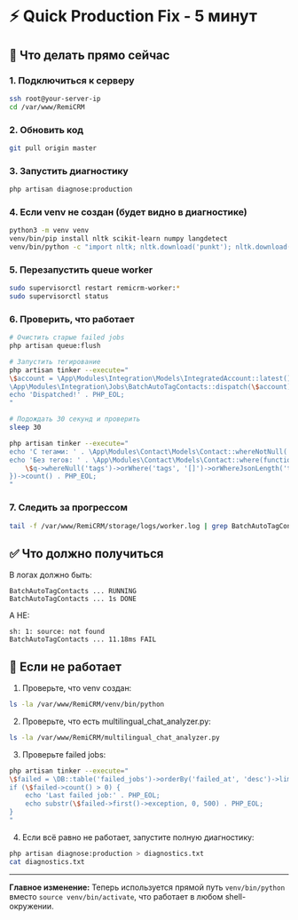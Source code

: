 # ⚡ Quick Production Fix - 5 минут

## 🎯 Что делать прямо сейчас

### 1. Подключиться к серверу
```bash
ssh root@your-server-ip
cd /var/www/RemiCRM
```

### 2. Обновить код
```bash
git pull origin master
```

### 3. Запустить диагностику
```bash
php artisan diagnose:production
```

### 4. Если venv не создан (будет видно в диагностике)
```bash
python3 -m venv venv
venv/bin/pip install nltk scikit-learn numpy langdetect
venv/bin/python -c "import nltk; nltk.download('punkt'); nltk.download('stopwords')"
```

### 5. Перезапустить queue worker
```bash
sudo supervisorctl restart remicrm-worker:*
sudo supervisorctl status
```

### 6. Проверить, что работает
```bash
# Очистить старые failed jobs
php artisan queue:flush

# Запустить тегирование
php artisan tinker --execute="
\$account = \App\Modules\Integration\Models\IntegratedAccount::latest()->first();
\App\Modules\Integration\Jobs\BatchAutoTagContacts::dispatch(\$account);
echo 'Dispatched!' . PHP_EOL;
"

# Подождать 30 секунд и проверить
sleep 30

php artisan tinker --execute="
echo 'С тегами: ' . \App\Modules\Contact\Models\Contact::whereNotNull('tags')->whereJsonLength('tags', '>', 0)->count() . PHP_EOL;
echo 'Без тегов: ' . \App\Modules\Contact\Models\Contact::where(function(\$q) {
    \$q->whereNull('tags')->orWhere('tags', '[]')->orWhereJsonLength('tags', 0);
})->count() . PHP_EOL;
"
```

### 7. Следить за прогрессом
```bash
tail -f /var/www/RemiCRM/storage/logs/worker.log | grep BatchAutoTagContacts
```

## ✅ Что должно получиться

В логах должно быть:
```
BatchAutoTagContacts ... RUNNING
BatchAutoTagContacts ... 1s DONE
```

А НЕ:
```
sh: 1: source: not found
BatchAutoTagContacts ... 11.18ms FAIL
```

## 🚨 Если не работает

1. Проверьте, что venv создан:
```bash
ls -la /var/www/RemiCRM/venv/bin/python
```

2. Проверьте, что есть multilingual_chat_analyzer.py:
```bash
ls -la /var/www/RemiCRM/multilingual_chat_analyzer.py
```

3. Проверьте failed jobs:
```bash
php artisan tinker --execute="
\$failed = \DB::table('failed_jobs')->orderBy('failed_at', 'desc')->limit(1)->get();
if (\$failed->count() > 0) {
    echo 'Last failed job:' . PHP_EOL;
    echo substr(\$failed->first()->exception, 0, 500) . PHP_EOL;
}
"
```

4. Если всё равно не работает, запустите полную диагностику:
```bash
php artisan diagnose:production > diagnostics.txt
cat diagnostics.txt
```

---

**Главное изменение:** Теперь используется прямой путь `venv/bin/python` вместо `source venv/bin/activate`, что работает в любом shell-окружении.


